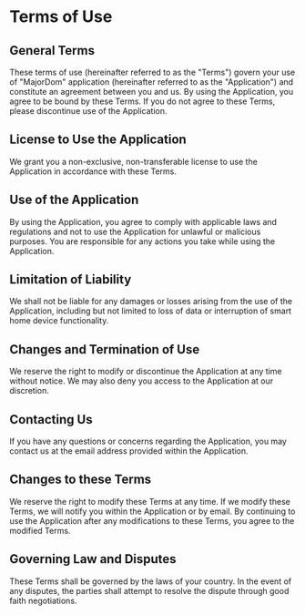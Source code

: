 # Terms of Use

## General Terms

These terms of use (hereinafter referred to as the "Terms") govern your use of "MajorDom" application (hereinafter referred to as the "Application") and constitute an agreement between you and us. By using the Application, you agree to be bound by these Terms. If you do not agree to these Terms, please discontinue use of the Application.

## License to Use the Application

We grant you a non-exclusive, non-transferable license to use the Application in accordance with these Terms.

## Use of the Application

By using the Application, you agree to comply with applicable laws and regulations and not to use the Application for unlawful or malicious purposes. You are responsible for any actions you take while using the Application.

## Limitation of Liability

We shall not be liable for any damages or losses arising from the use of the Application, including but not limited to loss of data or interruption of smart home device functionality.

## Changes and Termination of Use

We reserve the right to modify or discontinue the Application at any time without notice. We may also deny you access to the Application at our discretion.

## Contacting Us

If you have any questions or concerns regarding the Application, you may contact us at the email address provided within the Application.

## Changes to these Terms

We reserve the right to modify these Terms at any time. If we modify these Terms, we will notify you within the Application or by email. By continuing to use the Application after any modifications to these Terms, you agree to the modified Terms.

## Governing Law and Disputes

These Terms shall be governed by the laws of your country. In the event of any disputes, the parties shall attempt to resolve the dispute through good faith negotiations.

